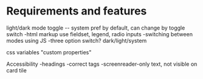 # Requirements and features

light/dark mode toggle -- system pref by default, can change by toggle switch
-html markup
use fieldset, legend, radio inputs
-switching between modes using JS
-three option switch? dark/light/system



css variables "custom properties"

Accessibility
-headings -correct tags
-screenreader-only text, not visible on card tile 